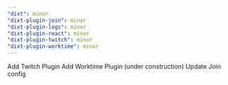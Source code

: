 ```yaml
---
"dixt": minor
"dixt-plugin-join": minor
"dixt-plugin-logs": minor
"dixt-plugin-react": minor
"dixt-plugin-twitch": minor
"dixt-plugin-worktime": minor
---
```


Add Twitch Plugin
Add Worktime Plugin (under construction)
Update Join config
